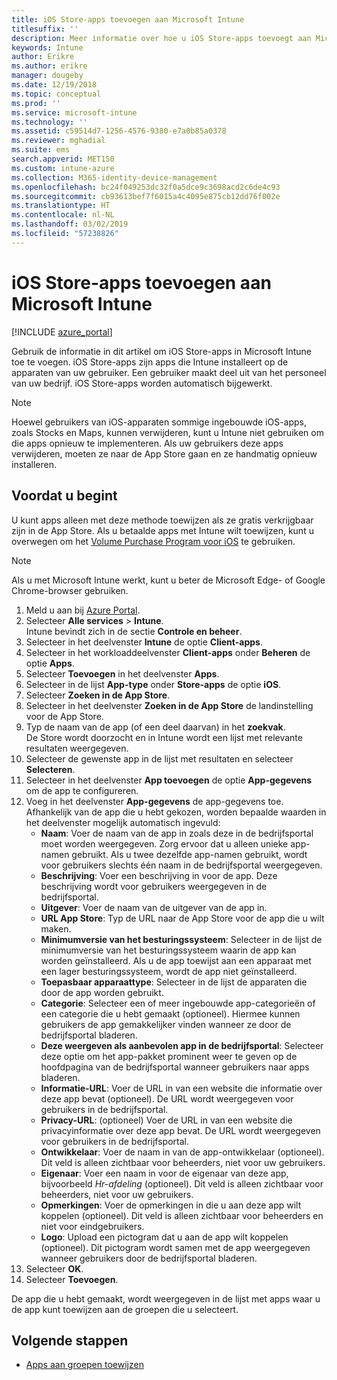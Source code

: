 ```yaml
---
title: iOS Store-apps toevoegen aan Microsoft Intune
titlesuffix: ''
description: Meer informatie over hoe u iOS Store-apps toevoegt aan Microsoft Intune. U kunt op deze manier apps toewijzen als ze gratis in de App Store verkrijgbaar zijn.
keywords: Intune
author: Erikre
ms.author: erikre
manager: dougeby
ms.date: 12/19/2018
ms.topic: conceptual
ms.prod: ''
ms.service: microsoft-intune
ms.technology: ''
ms.assetid: c59514d7-1256-4576-9380-e7a0b85a0378
ms.reviewer: mghadial
ms.suite: ems
search.appverid: MET150
ms.custom: intune-azure
ms.collection: M365-identity-device-management
ms.openlocfilehash: bc24f049253dc32f0a5dce9c3698acd2c6de4c93
ms.sourcegitcommit: cb93613bef7f6015a4c4095e875cb12dd76f002e
ms.translationtype: HT
ms.contentlocale: nl-NL
ms.lasthandoff: 03/02/2019
ms.locfileid: "57238826"
---
```

# <a name="add-ios-store-apps-to-microsoft-intune"></a>iOS Store-apps toevoegen aan Microsoft Intune

[!INCLUDE [azure_portal](./includes/azure_portal.md)]

Gebruik de informatie in dit artikel om iOS Store-apps in Microsoft Intune toe te voegen. iOS Store-apps zijn apps die Intune installeert op de apparaten van uw gebruiker. Een gebruiker maakt deel uit van het personeel van uw bedrijf. iOS Store-apps worden automatisch bijgewerkt.

>[!NOTE]
>Hoewel gebruikers van iOS-apparaten sommige ingebouwde iOS-apps, zoals Stocks en Maps, kunnen verwijderen, kunt u Intune niet gebruiken om die apps opnieuw te implementeren. Als uw gebruikers deze apps verwijderen, moeten ze naar de App Store gaan en ze handmatig opnieuw installeren.

## <a name="before-you-start"></a>Voordat u begint

U kunt apps alleen met deze methode toewijzen als ze gratis verkrijgbaar zijn in de App Store. Als u betaalde apps met Intune wilt toewijzen, kunt u overwegen om het [Volume Purchase Program voor iOS](vpp-apps-ios.md) te gebruiken.

>[!NOTE]
>Als u met Microsoft Intune werkt, kunt u beter de Microsoft Edge- of Google Chrome-browser gebruiken.

1. Meld u aan bij [Azure Portal](https://portal.azure.com).
2. Selecteer **Alle services** > **Intune**.  
    Intune bevindt zich in de sectie **Controle en beheer**.
3. Selecteer in het deelvenster **Intune** de optie **Client-apps**.
4. Selecteer in het workloaddeelvenster **Client-apps** onder **Beheren** de optie **Apps**.
5. Selecteer **Toevoegen** in het deelvenster **Apps**.
6. Selecteer in de lijst **App-type** onder **Store-apps** de optie **iOS**.
7. Selecteer **Zoeken in de App Store**.
8. Selecteer in het deelvenster **Zoeken in de App Store** de landinstelling voor de App Store.
9. Typ de naam van de app (of een deel daarvan) in het **zoekvak**.  
    De Store wordt doorzocht en in Intune wordt een lijst met relevante resultaten weergegeven.
10. Selecteer de gewenste app in de lijst met resultaten en selecteer **Selecteren**.
11. Selecteer in het deelvenster **App toevoegen** de optie **App-gegevens** om de app te configureren.
12. Voeg in het deelvenster **App-gegevens** de app-gegevens toe. Afhankelijk van de app die u hebt gekozen, worden bepaalde waarden in het deelvenster mogelijk automatisch ingevuld:
    - **Naam**: Voer de naam van de app in zoals deze in de bedrijfsportal moet worden weergegeven. Zorg ervoor dat u alleen unieke app-namen gebruikt. Als u twee dezelfde app-namen gebruikt, wordt voor gebruikers slechts één naam in de bedrijfsportal weergegeven.
    - **Beschrijving**: Voer een beschrijving in voor de app. Deze beschrijving wordt voor gebruikers weergegeven in de bedrijfsportal.
    - **Uitgever**: Voer de naam van de uitgever van de app in.
    - **URL App Store**: Typ de URL naar de App Store voor de app die u wilt maken.
    - **Minimumversie van het besturingssysteem**: Selecteer in de lijst de minimumversie van het besturingssysteem waarin de app kan worden geïnstalleerd. Als u de app toewijst aan een apparaat met een lager besturingssysteem, wordt de app niet geïnstalleerd.
    - **Toepasbaar apparaattype**: Selecteer in de lijst de apparaten die door de app worden gebruikt.
    - **Categorie**: Selecteer een of meer ingebouwde app-categorieën of een categorie die u hebt gemaakt (optioneel). Hiermee kunnen gebruikers de app gemakkelijker vinden wanneer ze door de bedrijfsportal bladeren.
    - **Deze weergeven als aanbevolen app in de bedrijfsportal**: Selecteer deze optie om het app-pakket prominent weer te geven op de hoofdpagina van de bedrijfsportal wanneer gebruikers naar apps bladeren.
    - **Informatie-URL**: Voer de URL in van een website die informatie over deze app bevat (optioneel). De URL wordt weergegeven voor gebruikers in de bedrijfsportal.
    - **Privacy-URL**: (optioneel) Voer de URL in van een website die privacyinformatie over deze app bevat. De URL wordt weergegeven voor gebruikers in de bedrijfsportal.
    - **Ontwikkelaar**: Voer de naam in van de app-ontwikkelaar (optioneel). Dit veld is alleen zichtbaar voor beheerders, niet voor uw gebruikers.
    - **Eigenaar**: Voer een naam in voor de eigenaar van deze app, bijvoorbeeld *Hr-afdeling* (optioneel). Dit veld is alleen zichtbaar voor beheerders, niet voor uw gebruikers.
    - **Opmerkingen**: Voer de opmerkingen in die u aan deze app wilt koppelen (optioneel). Dit veld is alleen zichtbaar voor beheerders en niet voor eindgebruikers.
    - **Logo**: Upload een pictogram dat u aan de app wilt koppelen (optioneel). Dit pictogram wordt samen met de app weergegeven wanneer gebruikers door de bedrijfsportal bladeren.
13. Selecteer **OK**.
14. Selecteer **Toevoegen**.

De app die u hebt gemaakt, wordt weergegeven in de lijst met apps waar u de app kunt toewijzen aan de groepen die u selecteert.

## <a name="next-steps"></a>Volgende stappen

- [Apps aan groepen toewijzen](apps-deploy.md)

